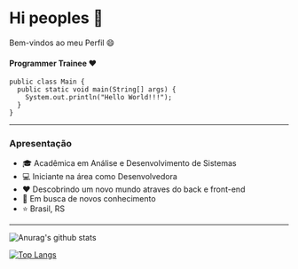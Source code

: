 # Hi peoples :wave:

Bem-vindos ao meu Perfil :smile:

#### Programmer Trainee :heart:

```
public class Main {
  public static void main(String[] args) {
    System.out.println("Hello World!!!");
  }
} 
```

---
### Apresentação
- :mortar_board: Acadêmica em Análise e Desenvolvimento de Sistemas
- :computer: Iniciante na área como Desenvolvedora
- :heart: Descobrindo um novo mundo atraves do back e front-end
- :rocket: Em busca de novos conhecimento
- :star: Brasil, RS

---

![Anurag's github stats](https://github-readme-stats.vercel.app/api?username=tais-antunes&show_icons=true&theme=radical)

[![Top Langs](https://github-readme-stats.vercel.app/api/top-langs/?username=tais-antunes&hide=javascript,html)](https://github.com/anuraghazra/github-readme-stats)

<!--
**tais-antunes/tais-antunes** is a ✨ _special_ ✨ repository because its `README.md` (this file) appears on your GitHub profile.

Here are some ideas to get you started:

- 🔭 I’m currently working on ...
- 🌱 I’m currently learning ...
- 👯 I’m looking to collaborate on ...
- 🤔 I’m looking for help with ...
- 💬 Ask me about ...
- 📫 How to reach me: ...
- 😄 Pronouns: ...
- ⚡ Fun fact: ...
-->
